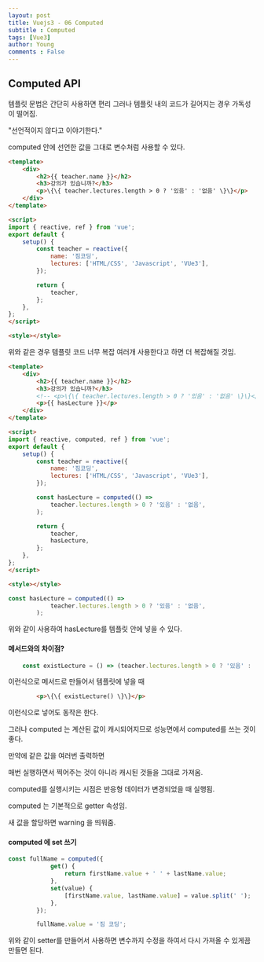 ```yaml
---
layout: post
title: Vuejs3 - 06 Computed
subtitle : Computed
tags: [Vue3]
author: Young
comments : False
---
```


## Computed API 

템플릿 문법은 간단히 사용하면 편리
그러나 템플릿 내의 코드가 길어지는 경우 가독성이 떨어짐.

"선언적이지 않다고 이야기한다."

computed 안에 선언한 값을 그대로 변수처럼 사용할 수 있다.


```html
<template>
	<div>
		<h2>{{ teacher.name }}</h2>
		<h3>강의가 있습니까?</h3>
		<p>\{\{ teacher.lectures.length > 0 ? '있음' : '없음' \}\}</p>
	</div>
</template>

<script>
import { reactive, ref } from 'vue';
export default {
	setup() {
		const teacher = reactive({
			name: '짐코딩',
			lectures: ['HTML/CSS', 'Javascript', 'VUe3'],
		});

		return {
			teacher,
		};
	},
};
</script>

<style></style>

```

위와 같은 경우 템플릿 코드 너무 복잡
여러개 사용한다고 하면 더 복잡해질 것임.

```html
<template>
	<div>
		<h2>{{ teacher.name }}</h2>
		<h3>강의가 있습니까?</h3>
		<!-- <p>\{\{ teacher.lectures.length > 0 ? '있음' : '없음' \}\}</p> -->
		<p>{{ hasLecture }}</p>
	</div>
</template>

<script>
import { reactive, computed, ref } from 'vue';
export default {
	setup() {
		const teacher = reactive({
			name: '짐코딩',
			lectures: ['HTML/CSS', 'Javascript', 'VUe3'],
		});

		const hasLecture = computed(() =>
			teacher.lectures.length > 0 ? '있음' : '없음',
		);

		return {
			teacher,
			hasLecture,
		};
	},
};
</script>

<style></style>

```


```javascript
const hasLecture = computed(() =>
			teacher.lectures.length > 0 ? '있음' : '없음',
		);
```

위와 같이 사용하여 hasLecture를 템플릿 안에 넣을 수 있다.

#### 메서드와의 차이점?
```javascript
	const existLecture = () => (teacher.lectures.length > 0 ? '있음' : '없음');
```

이런식으로 메서드로 만들어서 템플릿에 넣을 때

```html
		<p>\{\{ existLecture() \}\}</p>
```

이런식으로 넣어도 동작은 한다.

그러나 computed 는 계산된 값이 캐시되어지므로
성능면에서 computed를 쓰는 것이 좋다.

만약에 같은 값을 여러번 출력하면

매번 실행하면서 찍어주는 것이 아니라
캐시된 것들을 그대로 가져옴.

computed를 실행시키는 시점은
반응형 데이터가 변경되었을 때 실행됨.

computed 는 기본적으로 getter 속성임.

새 값을 할당하면 warning 을 띄워줌.

#### computed 에 set 쓰기

```javascript
const fullName = computed({
			get() {
				return firstName.value + ' ' + lastName.value;
			},
			set(value) {
				[firstName.value, lastName.value] = value.split(' ');
			},
		});

		fullName.value = '짐 코딩';
```


위와 같이 setter를 만들어서 사용하면
변수까지 수정을 하여서 다시 가져올 수 있게끔 만들면 된다.

